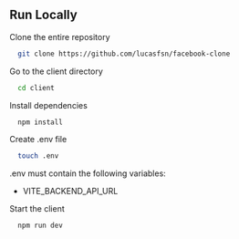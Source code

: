 ## Run Locally

Clone the entire repository

```bash
  git clone https://github.com/lucasfsn/facebook-clone
```

Go to the client directory

```bash
  cd client
```

Install dependencies

```bash
  npm install
```

Create .env file

```bash
  touch .env
```

.env must contain the following variables:

- VITE_BACKEND_API_URL

Start the client

```bash
  npm run dev
```
